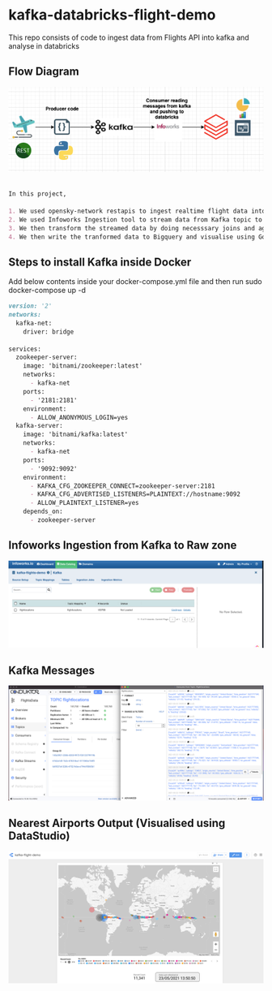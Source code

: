 # kafka-databricks-flight-demo
This repo consists of code to ingest data from Flights API into kafka and analyse in databricks

## Flow Diagram

![Alt text](design.png?raw=true "Flow Diagram")

```markdown

In this project,

1. We used opensky-network restapis to ingest realtime flight data into Kafka. We used kafka-python module to write the api data to Kafka topic.
2. We used Infoworks Ingestion tool to stream data from Kafka topic to raw zone in Delta Lake
3. We then transform the streamed data by doing necesssary joins and aggregations in Databricks notebook and write the data to a final table for consumption.
4. We then write the tranformed data to Bigquery and visualise using Google Datastudio.

```

## Steps to install Kafka inside Docker

Add below contents inside your docker-compose.yml file and then run sudo docker-compose up -d

```markdown
version: '2'
networks:
  kafka-net:
    driver: bridge

services:
  zookeeper-server:
    image: 'bitnami/zookeeper:latest'
    networks:
      - kafka-net
    ports:
      - '2181:2181'
    environment:
      - ALLOW_ANONYMOUS_LOGIN=yes
  kafka-server:
    image: 'bitnami/kafka:latest'
    networks:
      - kafka-net    
    ports:
      - '9092:9092'
    environment:
      - KAFKA_CFG_ZOOKEEPER_CONNECT=zookeeper-server:2181
      - KAFKA_CFG_ADVERTISED_LISTENERS=PLAINTEXT://hostname:9092
      - ALLOW_PLAINTEXT_LISTENER=yes
    depends_on:
      - zookeeper-server
```

## Infoworks Ingestion from Kafka to Raw zone

![Alt text](infoworks.png?raw=true "Ingestion")

## Kafka Messages

![Alt text](kafka_records.png?raw=true "Kafka Messages")

## Nearest Airports Output (Visualised using DataStudio)

![Alt text](datastudio.png?raw=true "Nearest Airports")
